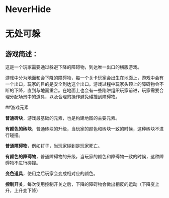 # NeverHide
# 无处可躲

## 游戏简述：

这是一个玩家需要通过躲避下降的障碍物，到达唯一出口的横版游戏。

游戏中分为地面和会下降的障碍物，每一个关卡玩家会出生在地面上，游戏中会有一个出口，玩家的目的是安全到达这个出口。游戏过程中玩家头顶上的障碍物会不断的下降，直到与地面重合。在地面上也会有一些陷阱组织玩家前进，玩家需要合理分配场景中的道具，以及合理的操作避免碰撞到障碍物。

##游戏元素

**普通砖块**，游戏最基础的元素，也是构建地图的主要元素。

**有颜色的砖块**，普通砖块的升级，当玩家的颜色和砖块一致的时候，这种砖块不进行碰撞。

**普通障碍物**，例如钉子，当玩家碰到是玩家死亡。

**有颜色的障碍物**，普通障碍物的升级，当玩家的颜色和障碍物一致的时候，这种障碍物不进行碰撞。

**变色道具**，使用之后玩家会变成相对应的颜色。

**控制开关**，每次使用控制开关之后，下降的障碍物会做出相反的运动（下降变上升，上升变下降）



